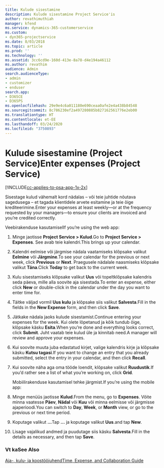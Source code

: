 ```yaml
---
title: Kulude sisestamine
description: Kulude sisestamine Project Service'is
author: revathimuthiah
manager: kfend
ms.service: dynamics-365-customerservice
ms.custom:
- dyn365-projectservice
ms.date: 8/03/2018
ms.topic: article
ms.prod: ''
ms.technology: ''
ms.assetid: 3cc6cd9e-160d-413e-8a78-d4e194a46112
ms.author: revathim
audience: Admin
search.audienceType:
- admin
- customizer
- enduser
search.app:
- D365CE
- D365PS
ms.openlocfilehash: 29e9e4c6a011180e690ceaa0afe2e4a438b84548
ms.sourcegitcommit: 8c786230ef2a497280885b827162561776e2eb00
ms.translationtype: HT
ms.contentlocale: et-EE
ms.lasthandoff: 03/24/2020
ms.locfileid: "3750893"
---
```

# <a name="enter-expenses-project-service"></a><span data-ttu-id="86842-103">Kulude sisestamine (Project Service)</span><span class="sxs-lookup"><span data-stu-id="86842-103">Enter expenses (Project Service)</span></span>

[!INCLUDE[cc-applies-to-psa-app-1x-2x](../includes/cc-applies-to-psa-app-1x-2x.md)]

<span data-ttu-id="86842-104">Sisestage kulud vähemalt kord nädalas – või teie juhtide nõutava sagedusega – et tagada klientidele arvete esitamine ja teie õige krediteerimine.</span><span class="sxs-lookup"><span data-stu-id="86842-104">Enter your expenses at least weekly—or at the frequency requested by your managers—to ensure your clients are invoiced and you’re credited correctly.</span></span>  
  
 <span data-ttu-id="86842-105">Veebirakenduse kasutamisel</span><span class="sxs-lookup"><span data-stu-id="86842-105">If you’re using the web app:</span></span>  
  
1. <span data-ttu-id="86842-106">Minge jaotisse **Project Service > Kulud**.</span><span class="sxs-lookup"><span data-stu-id="86842-106">Go to **Project Service > Expenses**.</span></span> <span data-ttu-id="86842-107">See avab teie kalendri.</span><span class="sxs-lookup"><span data-stu-id="86842-107">This brings up your calendar.</span></span>  
  
2. <span data-ttu-id="86842-108">Kalendri eelmise või järgmise nädala vaatamiseks klõpsake valikut **Eelmine** või **Järgmine**.</span><span class="sxs-lookup"><span data-stu-id="86842-108">To see your calendar for the previous or next week, click **Previous** or **Next**.</span></span> <span data-ttu-id="86842-109">Praegusele nädalale naasmiseks klõpsake valikut **Täna**.</span><span class="sxs-lookup"><span data-stu-id="86842-109">Click **Today** to get back to the current week.</span></span>  
  
3. <span data-ttu-id="86842-110">Kulu sisestamiseks klõpsake valikut **Uus** või topeltklõpsake kalendris seda päeva, mille alla soovite aja sisestada.</span><span class="sxs-lookup"><span data-stu-id="86842-110">To enter an expense, either click **New** or double-click in the calendar under the day you want to enter time for.</span></span>  
  
4. <span data-ttu-id="86842-111">Täitke väljad vormil **Uus kulu** ja klõpsake siis valikut **Salvesta**.</span><span class="sxs-lookup"><span data-stu-id="86842-111">Fill in the fields in the **New Expense** form, and then click **Save**.</span></span>  
  
5. <span data-ttu-id="86842-112">Jätkake nädala jaoks kulude sisestamist.</span><span class="sxs-lookup"><span data-stu-id="86842-112">Continue entering your expenses for the week.</span></span> <span data-ttu-id="86842-113">Kui olete lõpetanud ja kõik tundub õige, klõpsake käsku **Esita**.</span><span class="sxs-lookup"><span data-stu-id="86842-113">When you’re done and everything looks correct, click **Submit**.</span></span> <span data-ttu-id="86842-114">Juht vaatab teie kulud üle ja kinnitab need.</span><span class="sxs-lookup"><span data-stu-id="86842-114">A manager will review and approve your expenses.</span></span>  
  
6. <span data-ttu-id="86842-115">Kui soovite muuta juba edastatud kirjet, valige kalendris kirje ja klõpsake käsku **Kutsu tagasi**.</span><span class="sxs-lookup"><span data-stu-id="86842-115">If you want to change an entry that you already submitted, select the entry in your calendar, and then click **Recall**.</span></span>  
  
7. <span data-ttu-id="86842-116">Kui soovite näha aga oma tööde loendit, klõpsake valikut **Ruudustik**.</span><span class="sxs-lookup"><span data-stu-id="86842-116">If you’d rather see a list of what you’re working on, click **Grid**.</span></span>  
  
   <span data-ttu-id="86842-117">Mobiilirakenduse kasutamisel tehke järgmist.</span><span class="sxs-lookup"><span data-stu-id="86842-117">If you’re using the mobile app:</span></span>  
  
8. <span data-ttu-id="86842-118">Minge menüüs jaotisse **Kulud**.</span><span class="sxs-lookup"><span data-stu-id="86842-118">From the menu, go to **Expenses**.</span></span>     <span data-ttu-id="86842-119">Võite minna vaatesse **Päev**, **Nädal** või **Kuu** või minna eelmisse või järgmisse ajaperioodi.</span><span class="sxs-lookup"><span data-stu-id="86842-119">You can switch to **Day**, **Week**, or **Month** view, or go to the previous or next time period.</span></span>  
  
9. <span data-ttu-id="86842-120">Koputage valikut **…**</span><span class="sxs-lookup"><span data-stu-id="86842-120">Tap **…**</span></span> <span data-ttu-id="86842-121">ja koputage valikut **Uus**.</span><span class="sxs-lookup"><span data-stu-id="86842-121">and tap **New**.</span></span>  
  
10. <span data-ttu-id="86842-122">Lisage vajalikud andmed ja puudutage siis käsku **Salvesta**.</span><span class="sxs-lookup"><span data-stu-id="86842-122">Fill in the details as necessary, and then tap **Save**.</span></span>  
  
### <a name="see-also"></a><span data-ttu-id="86842-123">Vt ka</span><span class="sxs-lookup"><span data-stu-id="86842-123">See Also</span></span>  
 [<span data-ttu-id="86842-124">Aja-, kulu- ja koostööjuhend</span><span class="sxs-lookup"><span data-stu-id="86842-124">Time, Expense, and Collaboration Guide</span></span>](../project-service/time-expense-collaboration-guide.md)
